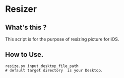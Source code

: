 # Resizer

## What's this ? 
This script is for the purpose of resizing picture for iOS.


## How to Use.
	resize.py input_desktop_file_path 
	# default target directory  is your Desktop.







